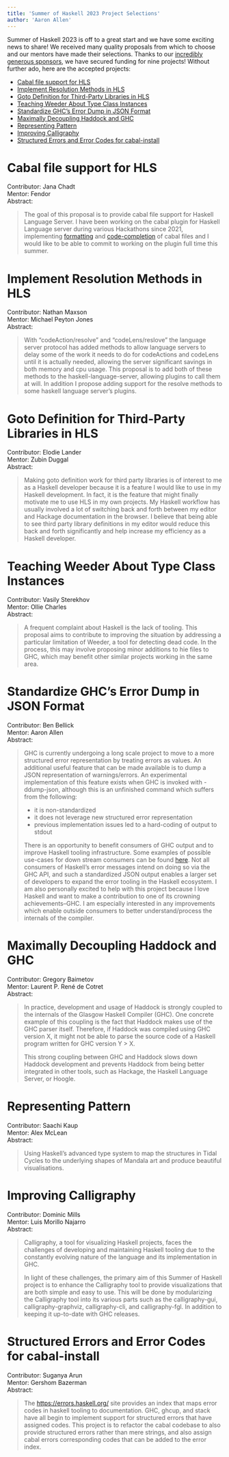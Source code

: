 ```yaml
---
title: 'Summer of Haskell 2023 Project Selections'
author: 'Aaron Allen'
---
```


Summer of Haskell 2023 is off to a great start and we have some exciting news
to share! We received many quality proposals from which to choose and our
mentors have made their selections. Thanks to our [incredibly generous sponsors](./index.html#sponsors),
we have secured funding for nine projects! Without further ado, here are the
accepted projects:

- [Cabal file support for HLS](#cabal-file-support-for-hls)
- [Implement Resolution Methods in HLS](#implement-resolution-methods-in-hls)
- [Goto Definition for Third-Party Libraries in HLS](#goto-definition-for-third-party-libraries-in-hls)
- [Teaching Weeder About Type Class Instances](#teaching-weeder-about-type-class-instances)
- [Standardize GHC’s Error Dump in JSON Format](#standardize-ghcs-error-dump-in-json-format)
- [Maximally Decoupling Haddock and GHC](#maximally-decoupling-haddock-and-ghc)
- [Representing Pattern](#representing-pattern)
- [Improving Calligraphy](#improving-calligraphy)
- [Structured Errors and Error Codes for cabal-install](#structured-errors-and-error-codes-for-cabal-install)

# Cabal file support for HLS
Contributor: Jana Chadt  
Mentor: Fendor  
Abstract:  

> The goal of this proposal is to provide cabal file support for Haskell Language
> Server. I have been working on the cabal plugin for Haskell Language server
> during various Hackathons since 2021, implementing
> [formatting](https://github.com/haskell/haskell-language-server/pull/2047) and
> [code-completion](https://github.com/haskell/haskell-language-server/pull/3268)
> of cabal files and I would like to be able to commit to working on the plugin
> full time this summer.

# Implement Resolution Methods in HLS
Contributor: Nathan Maxson  
Mentor: Michael Peyton Jones  
Abstract:

> With “codeAction/resolve” and “codeLens/reslove” the language server protocol
> has added methods to allow language servers to delay some of the work it needs
> to do for codeActions and codeLens until it is actually needed, allowing the
> server significant savings in both memory and cpu usage. This proposal is to
> add both of these methods to the haskell-language-server, allowing plugins to
> call them at will. In addition I propose adding support for the resolve methods
> to some haskell language server’s plugins.

# Goto Definition for Third-Party Libraries in HLS
Contributor: Elodie Lander  
Mentor: Zubin Duggal  
Abstract:

> Making goto definition work for third party libraries is of interest to me as a
> Haskell developer because it is a feature I would like to use in my Haskell
> development. In fact, it is the feature that might finally motivate me to use
> HLS in my own projects. My Haskell workflow has usually involved a lot of
> switching back and forth between my editor and Hackage documentation in the
> browser. I believe that being able to see third party library definitions in my
> editor would reduce this back and forth significantly and help increase my
> efficiency as a Haskell developer.

# Teaching Weeder About Type Class Instances
Contributor: Vasily Sterekhov  
Mentor: Ollie Charles  
Abstract:

> A frequent complaint about Haskell is the lack of tooling. This proposal aims
> to contribute to improving the situation by addressing a particular limitation
> of Weeder, a tool for detecting dead code. In the process, this may involve
> proposing minor additions to hie files to GHC, which may benefit other similar
> projects working in the same area.

# Standardize GHC’s Error Dump in JSON Format
Contributor: Ben Bellick  
Mentor: Aaron Allen  
Abstract:

> GHC is currently undergoing a long scale project to move to a more structured
> error representation by treating errors as values. An additional useful feature
> that can be made available is to dump a JSON representation of warnings/errors.
> An experimental implementation of this feature exists when GHC is invoked with
> -ddump-json, although this is an unfinished command which suffers from the
> following:
> 
> - it is non-standardized
> - it does not leverage new structured error representation
> - previous implementation issues led to a hard-coding of output to stdout
> 
> There is an opportunity to benefit consumers of GHC output and to improve Haskell
> tooling infrastructure. Some examples of possible use-cases for down stream
> consumers can be found
> [here](https://gitlab.haskell.org/ghc/ghc/-/issues/19278). Not all consumers of
> Haskell’s error messages intend on doing so via the GHC API, and such a
> standardized JSON output enables a larger set of developers to expand the error
> tooling in the Haskell ecosystem. I am also personally excited to help with
> this project because I love Haskell and want to make a contribution to one of
> its crowning achievements–GHC. I am especially interested in any improvements
> which enable outside consumers to better understand/process the internals of
> the compiler.

# Maximally Decoupling Haddock and GHC
Contributor: Gregory Baimetov  
Mentor: Laurent P. René de Cotret  
Abstract:

> In practice, development and usage of Haddock is strongly coupled to the
> internals of the Glasgow Haskell Compiler (GHC). One concrete example of this
> coupling is the fact that Haddock makes use of the GHC parser itself.
> Therefore, if Haddock was compiled using GHC version X, it might not be able to
> parse the source code of a Haskell program written for GHC version Y > X.
> 
> This strong coupling between GHC and Haddock slows down Haddock development and
> prevents Haddock from being better integrated in other tools, such as Hackage,
> the Haskell Language Server, or Hoogle.

# Representing Pattern
Contributor: Saachi Kaup  
Mentor: Alex McLean  
Abstract:

> Using Haskell’s advanced type system to map the structures in Tidal Cycles to
> the underlying shapes of Mandala art and produce beautiful visualisations.

# Improving Calligraphy
Contributor: Dominic Mills  
Mentor: Luis Morillo Najarro  
Abstract:

> Calligraphy, a tool for visualizing Haskell projects, faces the challenges of
> developing and maintaining Haskell tooling due to the constantly evolving
> nature of the language and its implementation in GHC.
> 
> In light of these challenges, the primary aim of this Summer of Haskell project
> is to enhance the Calligraphy tool to provide visualizations that are both
> simple and easy to use. This will be done by modularizing the Calligraphy tool
> into its various parts such as the calligraphy-gui, calligraphy-graphviz,
> calligraphy-cli, and calligraphy-fgl. In addition to keeping it up-to-date with
> GHC releases.

# Structured Errors and Error Codes for cabal-install
Contributor: Suganya Arun  
Mentor: Gershom Bazerman  
Abstract:

> The https://errors.haskell.org/ site provides an index that maps error codes in
> haskell tooling to documentation. GHC, ghcup, and stack have all begin to
> implement support for structured errors that have assigned codes. This project
> is to refactor the cabal codebase to also provide structured errors rather than
> mere strings, and also assign cabal errors corresponding codes that can be
> added to the error index.
